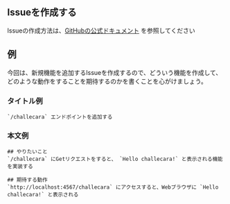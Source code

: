 ## Issueを作成する

Issueの作成方法は、[GitHubの公式ドキュメント](https://docs.github.com/ja/issues/tracking-your-work-with-issues/creating-issues/creating-an-issue) を参照してください

## 例
今回は、新規機能を追加するIssueを作成するので、どういう機能を作成して、どのような動作をすることを期待するのかを書くことを心がけましょう。

### タイトル例
```
`/challecara` エンドポイントを追加する
```

### 本文例
```
## やりたいこと
`/challecara` にGetリクエストをすると、 `Hello challecara!` と表示される機能を実装する

## 期待する動作
`http://localhost:4567/challecara` にアクセスすると、Webブラウザに `Hello challecara!` と表示される
```
